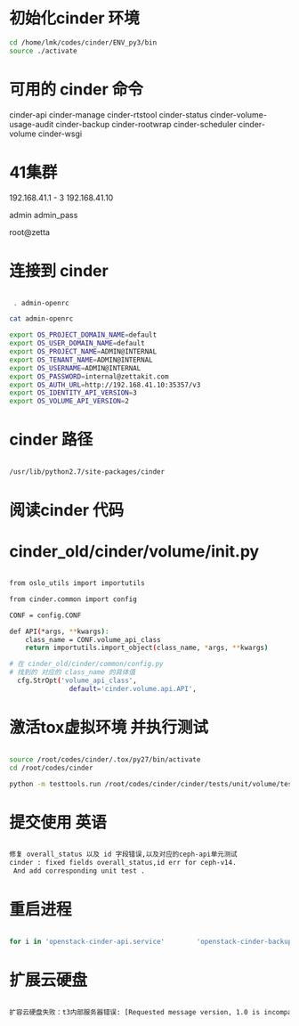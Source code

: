 # 初始化cinder 环境

```bash
cd /home/lmk/codes/cinder/ENV_py3/bin
source ./activate

```

# 可用的 cinder 命令
cinder-api     cinder-manage    cinder-rtstool    cinder-status  cinder-volume-usage-audit
cinder-backup  cinder-rootwrap  cinder-scheduler  cinder-volume  cinder-wsgi

# 41集群
192.168.41.1 - 3
192.168.41.10

admin
admin_pass

root@zetta

# 连接到 cinder 
```bash

 . admin-openrc

cat admin-openrc 

export OS_PROJECT_DOMAIN_NAME=default
export OS_USER_DOMAIN_NAME=default
export OS_PROJECT_NAME=ADMIN@INTERNAL
export OS_TENANT_NAME=ADMIN@INTERNAL
export OS_USERNAME=ADMIN@INTERNAL
export OS_PASSWORD=internal@zettakit.com
export OS_AUTH_URL=http://192.168.41.10:35357/v3
export OS_IDENTITY_API_VERSION=3
export OS_VOLUME_API_VERSION=2


```

# cinder 路径
```bash

/usr/lib/python2.7/site-packages/cinder

```

# 阅读cinder 代码

# cinder_old/cinder/volume/__init__.py

```bash

from oslo_utils import importutils

from cinder.common import config

CONF = config.CONF

def API(*args, **kwargs):
    class_name = CONF.volume_api_class
    return importutils.import_object(class_name, *args, **kwargs)

# 在 cinder_old/cinder/common/config.py 
# 找到的 对应的 class_name 的具体值
  cfg.StrOpt('volume_api_class',
               default='cinder.volume.api.API',

```

# 激活tox虚拟环境 并执行测试

```bash

source /root/codes/cinder/.tox/py27/bin/activate
cd /root/codes/cinder

python -m testtools.run /root/codes/cinder/cinder/tests/unit/volume/test_ceph_api.py


```

# 提交使用 英语
```bash

修复 overall_status 以及 id 字段错误,以及对应的ceph-api单元测试
cinder : fixed fields overall_status,id err for ceph-v14.
 And add corresponding unit test . 
```

# 重启进程
```bash

for i in 'openstack-cinder-api.service'        'openstack-cinder-backup.service'     'openstack-cinder-scheduler.service'  'openstack-cinder-volume.service'; do  systemctl restart $i & echo '' ;done ;wait

```

# 扩展云硬盘
```bash

扩容云硬盘失败：t3内部服务器错误: [Requested message version, 1.0 is incompatible. It needs to be equal in major version and less than or equal in minor version as the specified version cap 2.0.] .


```